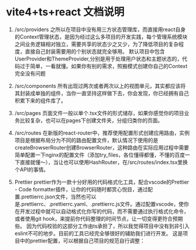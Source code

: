 <!--
 * @Author: David
 * @Date: 2023-05-21 10:16:39
 * @LastEditTime: 2023-05-21 10:20:23
 * @LastEditors: David
 * @Description: 文件目录说明 
 * @FilePath: \music\README.md
 * 可以输入预定的版权声明、个性签名、空行等
-->

# vite4+ts+react 文档说明

1. /src/providers
  之所以在项目中没有用三方状态管理库，而直接用react自身的Context管理状态，是因为经过这么多项目的开发实践，每个管理系统模块之间业务逻辑相对独立，需要共享的状态少之又少，为了降低项目的复杂程度，直接自己封装需要用的个别状态就完全够用。
  默认项目中包含UserProvider和ThemeProvider,分别是用于处理用户状态和主题状态的，代码过于简单，一看就懂。如果你有别的需求，照搬模式创建你自己的Context完全没有问题
2. /src/components
  所有出现过两次或者两次以上的视图单元，其实都应该将其封装成单独的组件，当你一直坚持这样做下去，你会发现，你已经拥有自己积累下来的组件库了。

3. /src/pages
  页面文件一般以单个.tsx文件的形式储存，如果你感觉你的项目业务比较复杂，也可以在pages下创建文件夹，分组归类你的页面。
4. /src/routes
  在新版的react-router中，推荐使用配置形式创建应用路由，实例项目是根据布局分为不同的路由配置文件，默认情况下使用的是createBrowserRouter创建BrowserRouter，这种路由在实际应用过程中需要简单配置一下nginx的配置文件（添加try_files，各位懂得都懂，不懂的百度一下直接就懂～），当让也可以使用HashRouter，在/src/routes/index.tsx里换个API的事情。
5. Prettier
  prettier作为一款十分好用的代码格式化工具，配合vscode的Prettier - Code formatter插件，让你的代码随时都赏心悦目，通过配置.prettierrc.json文件，当然也可以是.prettierrc、.prettierrc.yaml、.prettierrc.js文件。通过配置vscode，使你在开发过程中就可以自动格式化你写的代码，而不需要通过执行格式化命令，或者使用git hook，来提前你代码整理的时间节点，让一切变得更符合预期些。
  因为代码校验的这部分工作由ts承担了，所以我觉得项目中没有到非引入eslint不可的地步。目前的工具已经完全够很好的辅助我们进行开发。
  这是项目中的prettier配置，可以根据自己项目的规范自行调整：
